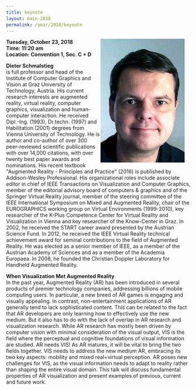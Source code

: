 ```yaml
---
title: keynote
layout: main-2018
permalink: /year/2018/keynote
---
```


<img src="/assets/dieter-schmalstieg.jpg"
  alt="dieter schmalstieg" 
  style="float: right; margin-right: 16px;"
  width="230px" >
  <p> 
    <strong>Tuesday, October 23, 2018</strong><br />
    <strong>Time: 11:20 am</strong><br />
    <strong>Location: Convention 1, Sec. C + D</strong>
  </p> 
  <p>
  <strong>Dieter Schmalstieg</strong><br/> is full professor and head of the Institute of Computer Graphics
  and Vision at Graz University of Technology, Austria. His current research interests are augmented reality,
  virtual reality, computer graphics, visualization and human-computer interaction. He received Dipl.-Ing. (1993),
  Dr.techn. (1997) and Habilitation (2001) degrees from Vienna University of Technology. He is author and co-author
  of over 300 peer-reviewed scientific publications with over 14,000 citations, with over twenty best paper awards
  and nominations. His recent textbook "Augmented Reality - Principles and Practice" (2016) is published by Addison-Wesley
  Professional. His organizational roles include associate editor in chief of IEEE Transactions on Visualization and
  Computer Graphics, member of the editorial advisory board of computers & graphics and of the Springer Virtual Reality
  journal, member of the steering committee of the IEEE International Symposium on Mixed and Augmented Reality,
  chair of the EUROGRAPHICS working group on Virtual Environments (1999-2010), key researcher of the K-Plus Competence
  Center for Virtual Reality and Visualization in Vienna and key researcher of the Know-Center in Graz.
  In 2002, he received the START career award presented by the Austrian Science Fund. In 2012, he received the
  IEEE Virtual Reality technical achievement award for seminal contributions to the field of Augmented Reality.
  He was elected as a senior member of IEEE, as a member of the Austrian Academy of Sciences and as a member of
  the Academia Europaea. In 2008, he founded the Christian Doppler Laboratory for Handheld Augmented Reality.
  </p>


<p><strong>When Visualization Met Augmented Reality</strong><br>
In the past year, Augmented Reality (AR) has been introduced in several products of premier technology companies,
addressing billions of mobile computing users. In particular, a new breed of AR games is engaging and visually
appealing. In contrast, non-entertainment applications of AR generally tend to lack sophisticated content.
This can be related to the fact that AR developers are only learning how to effectively use the new medium.
But it also has to do with the lack of overlap in AR research and visualization research. While AR research has
mostly been driven by computer vision with minimal consideration of the visual output, VIS is the field where the
perceptual and cognitive foundations of visual information are studied. AR needs VIS! As AR matures, it will be
vital to bring the two fields together. VIS needs to address the new medium AR, embracing its two key aspects:
mobility and mixed real+virtual perception. AR poses new challenges for VIS, as the visual information needs to
adapt to reality rather than shaping the entire visual domain. This talk will discuss fundamental properties of AR 
visualization and present examples of previous, current and future work.</p>
